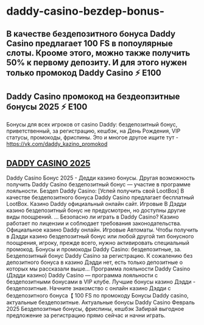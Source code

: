 # daddy-casino-bezdep-bonus-

## В качестве бездепозитного бонуса Daddy Casino предлагает 100 FS в попоулярные слоты. Крооме этого, можно также получить 50% к первому депозиту. И для этого нужен только промокод Daddy Casino ⚡️ E100

## Daddy Casino промокод на бездеопзитные бонусы 2025 ⚡️ E100

Бонусы для всех игроков от casino Daddy: бездепозитный бонус, приветственный, за регистрацию, кешбэк, на День Рождения, VIP статусы, промокоды, фриспины. Это и многое другое ищите тут - https://vk.com/daddy_kazino_promokod

## [DADDY CASINO 2025](https://linkcasino.ru/daddy_e100)



Daddy Casino Бонус 2025 - Дедди казино бонусы. Другая возможность получить Daddy Casino бездепозитный бонус — участие в программе лояльности.
Бездеп Daddy Casino: [Успей получить свой LootBox] В качестве бездепозитного бонуса Daddy Casino предлагает бесплатный LootBox.
Казино Daddy официальный онлайн сайт. Игровые В Дэдди казино бездепозитный бонус не предусмотрен, но доступны другие виды поощрений. ... Безопасно ли играть в Daddy Casino? Казино работает по лицензии и соблюдает требования законодательства.
Официальное казино Daddy онлайн. Игровые Автоматы. Чтобы получить в Дэдди казино бездепозитный бонус или любой другой тип бонусного поощрения, игроку, прежде всего, нужно активировать специальный промокод.
Бонусы и промокоды Daddy Casino: бездепозитные, за. Бездепозитный бонус Daddy Casino за регистрацию. К сожалению без депозитного бонуса в казино Дэдди нет, есть только депозитные о которых мы рассказали выше...
Программа лояльности Daddy Casino (Дэдди казино) Daddy Casino — программа лояльности с бездепозитными бонусами в VIP клубе.
Лучшие бонусы казино Дэдди - бездепозитные. Начните знакомство с онлайн казино Дэдди с бездепозитного бонуса【 100 FS по промокоду Бонусы Daddy casino, актуальные бездепозитные. Актуальные бонусы Daddy Casino Февраль 2025 Бездепозитные бонусы, фриспины, кешбэк Забирай выгодное предложение за регистрацию прямо сейчас и начни играть.
